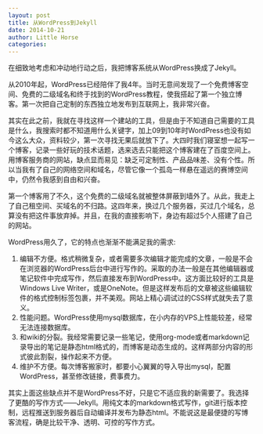 ```yaml
---
layout: post
title: 从WordPress到Jekyll
date: 2014-10-21
author: Little Horse
categories:
---
```


在细致地考虑和冲动地行动之后，我把博客系统从WordPress换成了Jekyll。

从2010年起，WordPress已经陪伴了我4年。当时无意间发现了一个免费博客空间、免费的二级域名和终于找到的WordPress教程，使我搭起了第一个独立博客。第一次把自己定制的东西独立地发布到互联网上，我非常兴奋。

其实在此之前，我就在寻找这样一个建站的工具，但是由于不知道自己需要的工具是什么，我搜索时都不知道用什么关键字，加上09到10年时WordPress也没有如今这么大众，资料较少，第一次寻找无果后就放下了。大四时我们寝室想一起写一个博客，记录一些好玩的技术话题，选来选去只能把这个博客建在了百度空间上。用博客服务商的网站，缺点显而易见：缺乏可定制性、产品品味差、没有个性。所以当我有了自己的网络空间和域名，尽管它像一个孤岛一样悬在遥远的赛博空间中，仍然令我感到自由和兴奋。

第一个博客用了不久，这个免费的二级域名就被整体屏蔽到墙外了。从此，我走上了自己租空间、买域名的不归路。这四年来，换过几个服务器，买过几个域名，总算没有把这件事放弃掉。并且，在我的直接影响下，身边有超过5个人搭建了自己的网站。

WordPress用久了，它的特点也渐渐不能满足我的需求:

1. 编辑不方便。格式稍微复杂，或者需要多次编辑才能完成的文章，一般是不会在浏览器的WordPress后台中进行写作的。采取的办法一般是在其他编辑器或笔记软件中完成写作，然后直接发布到WordPress中。这方面比较好的工具是Windows Live Writer，或是OneNote。但是这样发布后的文章被这些编辑软件的格式控制标签包裹，并不美观。网站上精心调试过的CSS样式就失去了意义。
2. 性能问题。WordPress使用mysql数据库，在小内存的VPS上性能较差，经常无法连接数据库。
3. 和wiki的分裂。我经常需要记录一些笔记，使用org-mode或者markdown记录导出的笔记是静态html格式的，而博客是动态生成的。这样两部分内容的形式彼此割裂，操作起来不方便。
4. 维护不方便。每次博客搬家时，都要小心翼翼的导入导出mysql，配置WordPress，甚至修改链接，费事费力。

其实上面这些缺点并不是WordPress不好，只是它不适应我的新需要了。我选择了更酷的写作方式——Jekyll。用纯文本的markdown格式写作，git进行版本控制，远程推送到服务器后自动编译并发布为静态html。不能说这是最便捷的写博客流程，确是比较干净、透明、可控的写作方式。
